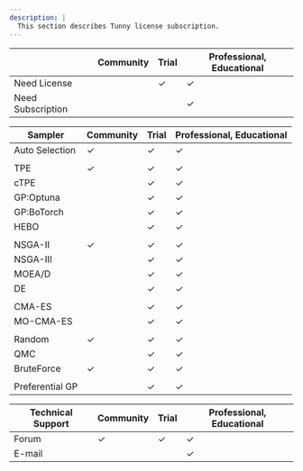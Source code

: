 ```yaml
---
description: |
  This section describes Tunny license subscription.
---
```


|                   | Community | Trial | Professional, Educational |
| ----------------- | --------- | ----- | ------------------------- |
| Need License      |           | ✓     | ✓                         |
| Need Subscription |           |       | ✓                         |

| Sampler         | Community | Trial | Professional, Educational |
| --------------- | --------- | ----- | ------------------------- |
| Auto Selection  | ✓         | ✓     | ✓                         |
|                 |           |       |                           |
| TPE             | ✓         | ✓     | ✓                         |
| cTPE            |           | ✓     | ✓                         |
| GP:Optuna       |           | ✓     | ✓                         |
| GP:BoTorch      |           | ✓     | ✓                         |
| HEBO            |           | ✓     | ✓                         |
|                 |           |       |                           |
| NSGA-II         | ✓         | ✓     | ✓                         |
| NSGA-III        |           | ✓     | ✓                         |
| MOEA/D          |           | ✓     | ✓                         |
| DE              |           | ✓     | ✓                         |
|                 |           |       |                           |
| CMA-ES          |           | ✓     | ✓                         |
| MO-CMA-ES       |           | ✓     | ✓                         |
|                 |           |       |                           |
| Random          | ✓         | ✓     | ✓                         |
| QMC             |           | ✓     | ✓                         |
| BruteForce      | ✓         | ✓     | ✓                         |
|                 |           |       |                           |
| Preferential GP |           | ✓     | ✓                         |

| Technical Support | Community | Trial | Professional, Educational |
| ----------------- | --------- | ----- | ------------------------- |
| Forum             | ✓         | ✓     | ✓                         |
| E-mail            |           |       | ✓                         |
